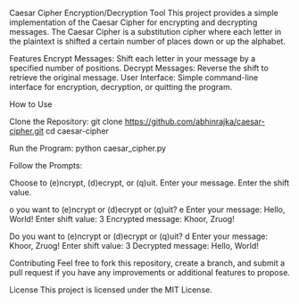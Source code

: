 Caesar Cipher Encryption/Decryption Tool
This project provides a simple implementation of the Caesar Cipher for encrypting and decrypting messages. The Caesar Cipher is a substitution cipher where each letter in the plaintext is shifted a certain number of places down or up the alphabet.

Features
Encrypt Messages: Shift each letter in your message by a specified number of positions.
Decrypt Messages: Reverse the shift to retrieve the original message.
User Interface: Simple command-line interface for encryption, decryption, or quitting the program.

How to Use

Clone the Repository:
git clone https://github.com/abhinrajka/caesar-cipher.git
cd caesar-cipher

Run the Program:
python caesar_cipher.py

Follow the Prompts:

Choose to (e)ncrypt, (d)ecrypt, or (q)uit.
Enter your message.
Enter the shift value.

o you want to (e)ncrypt or (d)ecrypt or (q)uit? e
Enter your message: Hello, World!
Enter shift value: 3
Encrypted message: Khoor, Zruog!

Do you want to (e)ncrypt or (d)ecrypt or (q)uit? d
Enter your message: Khoor, Zruog!
Enter shift value: 3
Decrypted message: Hello, World!

Contributing
Feel free to fork this repository, create a branch, and submit a pull request if you have any improvements or additional features to propose.

License
This project is licensed under the MIT License.
